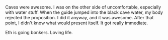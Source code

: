 Caves were awesome. I was on the other side of uncomfortable, especially with water stuff. When the guide jumped into the black cave water, my body rejected the proposition. I did it anyway, and it was awesome. After that point, I didn't know what would present itself. It got really immediate.

Eth is going bonkers. Loving life.
